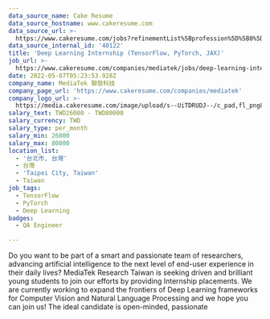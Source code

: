 ```yaml
---
data_source_name: Cake Resume
data_source_hostname: www.cakeresume.com
data_source_url: >-
  https://www.cakeresume.com/jobs?refinementList%5Bprofession%5D%5B0%5D=engineering_qa-engineer&refinementList%5Bsalary_type%5D=per_month&refinementList%5Bsalary_currency%5D=TWD&range%5Bsalary_range%5D%5Bmax%5D=600000
data_source_internal_id: '40122'
title: 'Deep Learning Internship (TensorFlow, PyTorch, JAX)'
job_url: >-
  https://www.cakeresume.com/companies/mediatek/jobs/deep-learning-internship-tensorflow-pytorch-jax
date: 2022-05-07T05:23:53.928Z
company_name: MediaTek 聯發科技
company_page_url: 'https://www.cakeresume.com/companies/mediatek'
company_logo_url: >-
  https://media.cakeresume.com/image/upload/s--UiTDRUDJ--/c_pad,fl_png8,h_200,w_200/v1628839429/l2kc5cahpfrd0qmuybsb.png
salary_text: TWD26000 - TWD80000
salary_currency: TWD
salary_type: per_month
salary_min: 26000
salary_max: 80000
location_list:
  - '台北市, 台灣'
  - 台灣
  - 'Taipei City, Taiwan'
  - Taiwan
job_tags:
  - TensorFlow
  - PyTorch
  - Deep Learning
badges:
  - QA Engineer

---
```


Do you want to be part of a smart and passionate team of researchers, advancing artificial intelligence to the next level of end-user experience in their daily lives? MediaTek Research Taiwan is seeking driven and brilliant young students to join our efforts by providing Internship placements. We are currently working to expand the frontiers of Deep Learning frameworks for Computer Vision and Natural Language Processing and we hope you can join us! The ideal candidate is open-minded, passionate 